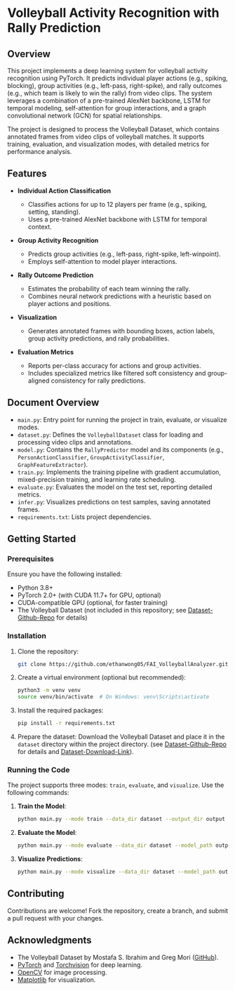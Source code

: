 # Volleyball Activity Recognition with Rally Prediction

## Overview
 
This project implements a deep learning system for volleyball activity recognition using PyTorch. It predicts individual player actions (e.g., spiking, blocking), group activities (e.g., left-pass, right-spike), and rally outcomes (e.g., which team is likely to win the rally) from video clips. The system leverages a combination of a pre-trained AlexNet backbone, LSTM for temporal modeling, self-attention for group interactions, and a graph convolutional network (GCN) for spatial relationships.
 
The project is designed to process the Volleyball Dataset, which contains annotated frames from video clips of volleyball matches. It supports training, evaluation, and visualization modes, with detailed metrics for performance analysis.

## Features

- **Individual Action Classification**
  - Classifies actions for up to 12 players per frame (e.g., spiking, setting, standing).
  - Uses a pre-trained AlexNet backbone with LSTM for temporal context.

- **Group Activity Recognition**
  - Predicts group activities (e.g., left-pass, right-spike, left-winpoint).
  - Employs self-attention to model player interactions.

- **Rally Outcome Prediction**
  - Estimates the probability of each team winning the rally.
  - Combines neural network predictions with a heuristic based on player actions and positions.

- **Visualization**
  - Generates annotated frames with bounding boxes, action labels, group activity predictions, and rally probabilities.

- **Evaluation Metrics**
  - Reports per-class accuracy for actions and group activities.
  - Includes specialized metrics like filtered soft consistency and group-aligned consistency for rally predictions.

## Document Overview

- `main.py`: Entry point for running the project in train, evaluate, or visualize modes.
- `dataset.py`: Defines the `VolleyballDataset` class for loading and processing video clips and annotations.
- `model.py`: Contains the `RallyPredictor` model and its components (e.g., `PersonActionClassifier`, `GroupActivityClassifier`, `GraphFeatureExtractor`).
- `train.py`: Implements the training pipeline with gradient accumulation, mixed-precision training, and learning rate scheduling.
- `evaluate.py`: Evaluates the model on the test set, reporting detailed metrics.
- `infer.py`: Visualizes predictions on test samples, saving annotated frames.
- `requirements.txt`: Lists project dependencies.

## Getting Started

### Prerequisites

Ensure you have the following installed:
- Python 3.8+
- PyTorch 2.0+ (with CUDA 11.7+ for GPU, optional)
- CUDA-compatible GPU (optional, for faster training)
- The Volleyball Dataset (not included in this repository; see [Dataset-Github-Repo](https://github.com/mostafa-saad/deep-activity-rec?tab=readme-ov-file) for details)

### Installation

1. Clone the repository:
   ```bash
   git clone https://github.com/ethanwong05/FAI_VolleyballAnalyzer.git
   ```

2. Create a virtual environment (optional but recommended):
   ```bash
   python3 -m venv venv
   source venv/bin/activate  # On Windows: venv\Scripts\activate
   ```

3. Install the required packages:
   ```bash
   pip install -r requirements.txt
   ```

4. Prepare the dataset: Download the Volleyball Dataset and place it in the `dataset` directory within the project directory. (see [Dataset-Github-Repo](https://github.com/mostafa-saad/deep-activity-rec?tab=readme-ov-file) for details and [Dataset-Download-Link](https://drive.google.com/drive/folders/1rmsrG1mgkwxOKhsr-QYoi9Ss92wQmCOS)).


### Running the Code

The project supports three modes: `train`, `evaluate`, and `visualize`. Use the following commands:

1. **Train the Model**:
   ```bash
   python main.py --mode train --data_dir dataset --output_dir output --num_epochs 60 --batch_size 16
   ```

2. **Evaluate the Model**:
   ```bash
   python main.py --mode evaluate --data_dir dataset --model_path output/checkpoints/best_model_alexnet.pth
   ```
   
3. **Visualize Predictions**:
   ```bash
   python main.py --mode visualize --data_dir dataset --model_path output/checkpoints/best_model_alexnet.pth --num_samples 10
   ```

## Contributing

Contributions are welcome! Fork the repository, create a branch, and submit a pull request with your changes.

## Acknowledgments

- The Volleyball Dataset by Mostafa S. Ibrahim and Greg Mori ([GitHub](https://github.com/mostafa-saad/deep-activity-rec)).
- [PyTorch](https://pytorch.org/) and [Torchvision](https://pytorch.org/vision/) for deep learning.
- [OpenCV](https://opencv.org/) for image processing.
- [Matplotlib](https://matplotlib.org/) for visualization.
